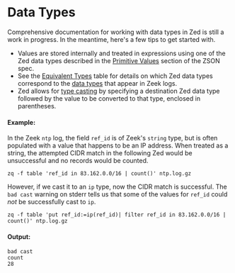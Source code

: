 # Data Types

Comprehensive documentation for working with data types in Zed is still a work
in progress. In the meantime, here's a few tips to get started with.

* Values are stored internally and treated in expressions using one of the Zed
  data types described in the
  [Primitive Values](../formats/zson.md#33-primitive-values) section of the
  ZSON spec.
* See the [Equivalent Types](../../zeek/Data-Type-Compatibility.md#equivalent-types)
  table for details on which Zed data types correspond to the
  [data types](https://docs.zeek.org/en/current/script-reference/types.html)
  that appear in Zeek logs.
* Zed allows for [type casting](https://en.wikipedia.org/wiki/Type_conversion)
  by specifying a destination Zed data type followed by the value to be
  converted to that type, enclosed in parentheses.

#### Example:

In the Zeek `ntp` log, the field `ref_id` is of Zeek's `string` type, but is
often populated with a value that happens to be an IP address. When treated as
a string, the attempted CIDR match in the following Zed would be unsuccessful
and no records would be counted.

```
zq -f table 'ref_id in 83.162.0.0/16 | count()' ntp.log.gz
```

However, if we cast it to an `ip` type, now the CIDR match is successful. The
`bad cast` warning on stderr tells us that some of the values for `ref_id`
could _not_ be successfully cast to `ip`.

```mdtest-command dir=zed-sample-data/zeek-default
zq -f table 'put ref_id:=ip(ref_id)| filter ref_id in 83.162.0.0/16 | count()' ntp.log.gz
```

#### Output:
```mdtest-output
bad cast
count
28
```
